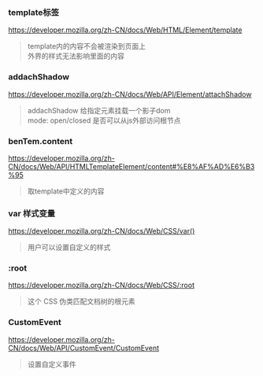 ### template标签
https://developer.mozilla.org/zh-CN/docs/Web/HTML/Element/template
> template内的内容不会被渲染到页面上  
外界的样式无法影响里面的内容

### addachShadow
https://developer.mozilla.org/zh-CN/docs/Web/API/Element/attachShadow  
> addachShadow 给指定元素挂载一个影子dom  
mode: open/closed 是否可以从js外部访问根节点

### benTem.content
https://developer.mozilla.org/zh-CN/docs/Web/API/HTMLTemplateElement/content#%E8%AF%AD%E6%B3%95  
> 取template中定义的内容

### var 样式变量
https://developer.mozilla.org/zh-CN/docs/Web/CSS/var()
> 用户可以设置自定义的样式

### :root
https://developer.mozilla.org/zh-CN/docs/Web/CSS/:root
> 这个 CSS 伪类匹配文档树的根元素

### CustomEvent
https://developer.mozilla.org/zh-CN/docs/Web/API/CustomEvent/CustomEvent
> 设置自定义事件